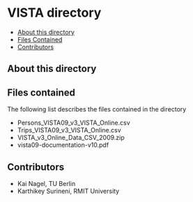 # VISTA directory

* [About this directory](#about-this-directory)
* [Files Contained](#files-contained)
* [Contributors](#contributors)


## About this directory


## Files contained

The following list describes the files contained in the directory

* Persons_VISTA09_v3_VISTA_Online.csv
* Trips_VISTA09_v3_VISTA_Online.csv
* VISTA_v3_Online_Data_CSV_2009.zip
* vista09-documentation-v10.pdf

## Contributors

* Kai Nagel, TU Berlin
* Karthikey Surineni, RMIT University




